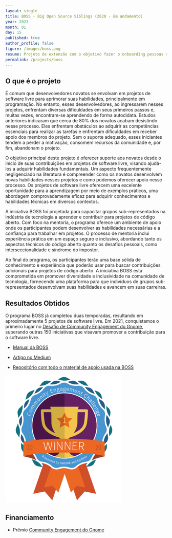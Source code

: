 ```yaml
---
layout: single
title: BOSS - Big Open Source Siblings (2020 - Em andamento)
year: 2023
month: 01
day: 15
published: true
author_profile: false
figure: /images/boss.png
resume: Projeto de extensão com o objetivo fazer o onboarding pessoas de grupos subrepresentados em software livre. Workshops e mentoria de carreira. Iniciativa premiada em primeiro lugar pela Gnome. 
permalink: /projects/boss
---
```


## O que é o projeto

É comum que desenvolvedores novatos se envolvam em projetos de software livre para aprimorar suas habilidades, principalmente em programação. No entanto, esses desenvolvedores, ao ingressarem nesses projetos, enfrentam diversas dificuldades em seus primeiros passos e, muitas vezes, encontram-se aprendendo de forma autodidata. Estudos anteriores indicaram que cerca de 80% dos novatos acabam desistindo nesse processo. Eles enfrentam obstáculos ao adquirir as competências essenciais para realizar as tarefas e enfrentam dificuldades em receber apoio dos membros do projeto. Sem o suporte adequado, esses iniciantes tendem a perder a motivação, consomem recursos da comunidade e, por fim, abandonam o projeto.

O objetivo principal deste projeto é oferecer suporte aos novatos desde o início de suas contribuições em projetos de software livre, visando ajudá-los a adquirir habilidades fundamentais. Um aspecto frequentemente negligenciado na literatura é compreender como os novatos desenvolvem novas habilidades nesses projetos e como podemos oferecer apoio nesse processo. Os projetos de software livre oferecem uma excelente oportunidade para a aprendizagem por meio de exemplos práticos, uma abordagem comprovadamente eficaz para adquirir conhecimentos e habilidades técnicas em diversos contextos.

A iniciativa BOSS foi projetada para capacitar grupos sub-representados na indústria de tecnologia a aprender e contribuir para projetos de código aberto. Com foco na mentoria, o programa oferece um ambiente de apoio onde os participantes podem desenvolver as habilidades necessárias e a confiança para trabalhar em projetos. O processo de mentoria inclui experiência prática em um espaço seguro e inclusivo, abordando tanto os aspectos técnicos do código aberto quanto os desafios pessoais, como interseccionalidade e síndrome do impostor.

Ao final do programa, os participantes terão uma base sólida de conhecimento e experiência que poderão usar para buscar contribuições adicionais para projetos de código aberto. A iniciativa BOSS está comprometida em promover diversidade e inclusividade na comunidade de tecnologia, fornecendo uma plataforma para que indivíduos de grupos sub-representados desenvolvam suas habilidades e avancem em suas carreiras.

## Resultados Obtidos

O programa BOSS já completou duas temporadas, resultando em aproximadamente 5 projetos de software livre. Em 2021, conquistamos o primeiro lugar no [Desafio de Community Engagement do Gnome](https://www.gnome.org/challenge/winners/), superando outras 150 iniciativas que visavam promover a contribuição para o software livre.


- [Manual da BOSS](https://github.com/BOSS-BigOpenSourceSibling/BigSibling/blob/main/gnome_challenge/phase3/BOSS%20-%20final%20final.pdf)

- [Artigo no Medium](https://medium.com/botsbrasil/boss-usando-chatbot-como-primeiro-passo-para-o-software-livre-aa9d9704ed64)

- [Repositório com todo o material de apoio usada na BOSS](https://github.com/BOSS-BigOpenSourceSibling)

<img src="/images/BadgesPhaseThreeWinner.png" alt="Prêmcio Desafio de Community Engagement Gnome" style="height: 400px;" />

## Financiamento

- Prêmio [Community Engagement do Gnome](https://www.gnome.org/challenge/winners/)